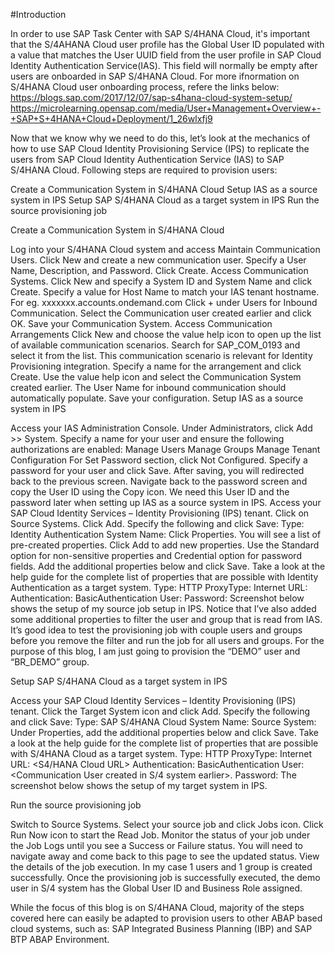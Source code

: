 #Introduction

In order to use SAP Task Center with SAP S/4HANA Cloud, it's important that the S/4AHANA Cloud user profile has the Global User ID populated with a value that matches the User UUID field from the user profile in SAP Cloud Identity Authentication Service(IAS). This field will normally be empty after users are onboarded in SAP S/4HANA Cloud. For more ifnormation on S/4HANA Cloud user onboarding process, refere the links below: https://blogs.sap.com/2017/12/07/sap-s4hana-cloud-system-setup/ https://microlearning.opensap.com/media/User+Management+Overview+-+SAP+S+4HANA+Cloud+Deployment/1_26wlxfj9

Now that we know why we need to do this, let’s look at the mechanics of how to use SAP Cloud Identity Provisioning Service (IPS) to replicate the users from SAP Cloud Identity Authentication Service (IAS) to SAP S/4HANA Cloud. Following steps are required to provision users:

Create a Communication System in S/4HANA Cloud Setup IAS as a source system in IPS Setup SAP S/4HANA Cloud as a target system in IPS Run the source provisioning job

Create a Communication System in S/4HANA Cloud

Log into your S/4HANA Cloud system and access Maintain Communication Users. Click New and create a new communication user. Specify a User Name, Description, and Password. Click Create. Access Communication Systems. Click New and specify a System ID and System Name and click Create. Specify a value for Host Name to match your IAS tenant hostname. For eg. xxxxxxx.accounts.ondemand.com Click + under Users for Inbound Communication. Select the Communication user created earlier and click OK. Save your Communication System. Access Communication Arrangements Click New and choose the value help icon to open up the list of available communication scenarios. Search for SAP_COM_0193 and select it from the list. This communication scenario is relevant for Identity Provisioning integration. Specify a name for the arrangement and click Create. Use the value help icon and select the Communication System created earlier. The User Name for inbound communication should automatically populate. Save your configuration. Setup IAS as a source system in IPS

Access your IAS Administration Console. Under Administrators, click Add >> System. Specify a name for your user and ensure the following authorizations are enabled: Manage Users Manage Groups Manage Tenant Configuration For Set Password section, click Not Configured. Specify a password for your user and click Save. After saving, you will redirected back to the previous screen. Navigate back to the password screen and copy the User ID using the Copy icon. We need this User ID and the password later when setting up IAS as a source system in IPS. Access your SAP Cloud Identity Services – Identity Provisioning (IPS) tenant. Click on Source Systems. Click Add. Specify the following and click Save: Type: Identity Authentication System Name: Click Properties. You will see a list of pre-created properties. Click Add to add new properties. Use the Standard option for non-sensitive properties and Credential option for password fields. Add the additional properties below and click Save. Take a look at the help guide for the complete list of properties that are possible with Identity Authentication as a target system. Type: HTTP ProxyType: Internet URL: Authentication: BasicAuthentication User: Password: Screenshot below shows the setup of my source job setup in IPS. Notice that I’ve also added some additional properties to filter the user and group that is read from IAS. It’s good idea to test the provisioning job with couple users and groups before you remove the filter and run the job for all users and groups. For the purpose of this blog, I am just going to provision the “DEMO” user and “BR_DEMO” group.

Setup SAP S/4HANA Cloud as a target system in IPS

Access your SAP Cloud Identity Services – Identity Provisioning (IPS) tenant. Click the Target System icon and click Add. Specify the following and click Save: Type: SAP S/4HANA Cloud System Name: Source System: Under Properties, add the additional properties below and click Save. Take a look at the help guide for the complete list of properties that are possible with S/4HANA Cloud as a target system. Type: HTTP ProxyType: Internet URL: <S4/HANA Cloud URL> Authentication: BasicAuthentication User: <Communication User created in S/4 system earlier>. Password: The screenshot below shows the setup of my target system in IPS.

Run the source provisioning job

Switch to Source Systems. Select your source job and click Jobs icon. Click Run Now icon to start the Read Job. Monitor the status of your job under the Job Logs until you see a Success or Failure status. You will need to navigate away and come back to this page to see the updated status. View the details of the job execution. In my case 1 users and 1 group is created successfully. Once the provisioning job is successfully executed, the demo user in S/4 system has the Global User ID and Business Role assigned.

While the focus of this blog is on S/4HANA Cloud, majority of the steps covered here can easily be adapted to provision users to other ABAP based cloud systems, such as: SAP Integrated Business Planning (IBP) and SAP BTP ABAP Environment.
